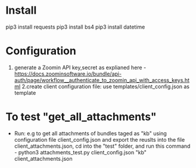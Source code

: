 # Install
pip3 install requests
pip3 install bs4
pip3 install datetime

# Configuration 
1. generate a Zoomin API key,secret as explianed here - https://docs.zoominsoftware.io/bundle/api-auth/page/workflow__authenticate_to_zoomin_api_with_access_keys.html
2.create client configuration file: use templates/client_config.json as template 


# To test "get_all_attachments"
   - Run: e.g to get all attachments of bundles taged as "kb" using configuration file client_config.json and export the reuslts into the file client_attachments.json, cd into the "test" folder, and run this command - 
    python3 attachments_test.py client_config.json "kb" client_attachments.json
